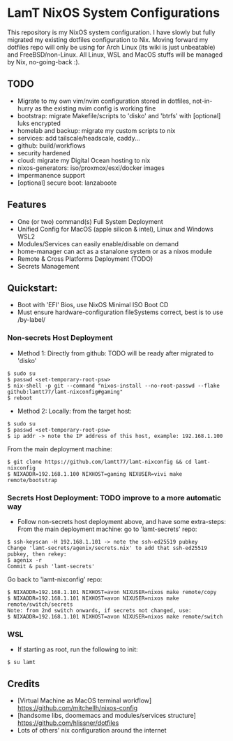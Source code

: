 # LamT NixOS System Configurations
This repository is my NixOS system configuration. I have slowly but fully migrated my existing dotfiles configuration to Nix.
Moving forward my dotfiles repo will only be using for Arch Linux (its wiki is just unbeatable) and FreeBSD/non-Linux.
All Linux, WSL and MacOS stuffs will be managed by Nix, no-going-back :).

## TODO
+ Migrate to my own vim/nvim configuration stored in dotfiles, not-in-hurry as the existing nvim config is working fine
+ bootstrap: migrate Makefile/scripts to 'disko' and 'btrfs' with [optional] luks encrypted
+ homelab and backup: migrate my custom scripts to nix
+ services: add tailscale/headscale, caddy...
+ github: build/workflows
+ security hardened
+ cloud: migrate my Digital Ocean hosting to nix
+ nixos-generators: iso/proxmox/esxi/docker images
+ impermanence support
+ [optional] secure boot: lanzaboote

## Features
+ One (or two) command(s) Full System Deployment
+ Unified Config for MacOS (apple silicon & intel), Linux and Windows WSL2
+ Modules/Services can easily enable/disable on demand
+ home-manager can act as a stanalone system or as a nixos module
+ Remote & Cross Platforms Deployment (TODO)
+ Secrets Management

## Quickstart:
+ Boot with 'EFI' Bios, use NixOS Minimal ISO Boot CD
+ Must ensure hardware-configuration fileSystems correct, best is to use /by-label/

### Non-secrets Host Deployment
+ Method 1: Directly from github: TODO will be ready after migrated to 'disko'
```
$ sudo su
$ passwd <set-temporary-root-psw>
$ nix-shell -p git --command "nixos-install --no-root-passwd --flake github:lamtt77/lamt-nixconfig#gaming"
$ reboot
```
+ Method 2: Locally: from the target host:
```
$ sudo su
$ passwd <set-temporary-root-psw>
$ ip addr -> note the IP address of this host, example: 192.168.1.100
```
From the main deployment machine:
```
$ git clone https://github.com/lamtt77/lamt-nixconfig && cd lamt-nixconfig
$ NIXADDR=192.168.1.100 NIXHOST=gaming NIXUSER=vivi make remote/bootstrap
```

### Secrets Host Deployment: TODO improve to a more automatic way
+ Follow non-secrets host deployment above, and have some extra-steps:
From the main deployment machine: go to 'lamt-secrets' repo:
```
$ ssh-keyscan -H 192.168.1.101 -> note the ssh-ed25519 pubkey
Change 'lamt-secrets/agenix/secrets.nix' to add that ssh-ed25519 pubkey, then rekey:
$ agenix -r
Commit & push 'lamt-secrets'
```
Go back to 'lamt-nixconfig' repo:
```
$ NIXADDR=192.168.1.101 NIXHOST=avon NIXUSER=nixos make remote/copy
$ NIXADDR=192.168.1.101 NIXHOST=avon NIXUSER=nixos make remote/switch/secrets
Note: from 2nd switch onwards, if secrets not changed, use:
$ NIXADDR=192.168.1.101 NIXHOST=avon NIXUSER=nixos make remote/switch
```

### WSL
* If starting as root, run the following to init:
```
$ su lamt
```

## Credits
+ [Virtual Machine as MacOS terminal workflow] https://github.com/mitchellh/nixos-config
+ [handsome libs, doomemacs and modules/services structure] https://github.com/hlissner/dotfiles
+ Lots of others' nix configuration around the internet
